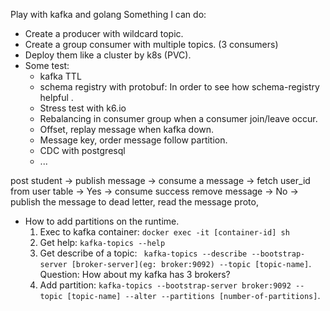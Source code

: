 Play with kafka and golang
Something I can do:


* Create a producer with wildcard topic.
* Create a group consumer with multiple topics. (3 consumers)
* Deploy them like a cluster by k8s (PVC).
* Some test:
    * kafka TTL
    * schema registry with protobuf: In order to see how schema-registry helpful .
    * Stress test with k6.io
    * Rebalancing in consumer group when a consumer join/leave occur.
    * Offset, replay message when kafka down.
    * Message key, order message follow partition.
    * CDC with postgresql 
    * ...



post student -> publish message -> consume a message -> fetch user_id from user table -> Yes -> consume success remove message
                                                                   -> No -> publish the message to dead letter, read the message proto,  


* How to add partitions on the runtime.
    1. Exec to kafka container: `docker exec -it [container-id] sh`
    2. Get help: `kafka-topics --help`
    3. Get describe of a topic: ` kafka-topics --describe --bootstrap-server [broker-server](eg: broker:9092) --topic [topic-name]`. Question: How about my kafka has 3 brokers?
    4. Add partition: `kafka-topics --bootstrap-server broker:9092 --topic [topic-name] --alter --partitions [number-of-partitions]`.